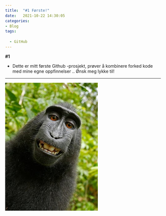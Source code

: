 ```yaml
---
title:  "#1 Første!"
date:   2021-10-22 14:30:05
categories: 
- Blog
tags:

  - GitHub
---
```

**#1**
- Dette er mitt første Github -prosjekt, prøver å kombinere forked kode med mine egne oppfinnelser .. Ønsk meg lykke til!

--------------------------------------------------------------------------------------------------------------------------------------

![.](https://github.com/Aassveen/aassveen/blob/master/assets/images/Monkey.jpg?raw=true)

